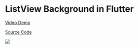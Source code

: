 # ListView Background in Flutter

[Video Demo](https://youtu.be/5RI0oll1p3M)

[Source Code](../source/listview-background-in-flutter.dart)

![](../images/listview-background-in-flutter.jpg)
